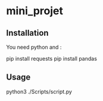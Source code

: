 # mini_projet

## Installation

You need python and :

pip install requests
pip install pandas

## Usage

python3 ./Scripts/script.py
